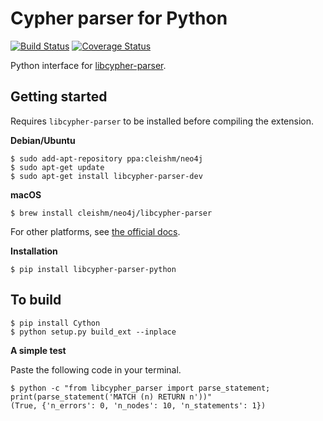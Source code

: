# Cypher parser for Python

[![Build Status](https://travis-ci.org/inonit/libcypher-parser-python.svg?branch=master)](https://travis-ci.org/inonit/libcypher-parser-python)
[![Coverage Status](https://coveralls.io/repos/github/inonit/libcypher-parser-python/badge.svg?branch=master)](https://coveralls.io/github/inonit/libcypher-parser-python?branch=master)

Python interface for [libcypher-parser](https://cleishm.github.io/libcypher-parser/).

## Getting started

Requires `libcypher-parser` to be installed before compiling the extension.

**Debian/Ubuntu**

```
$ sudo add-apt-repository ppa:cleishm/neo4j
$ sudo apt-get update
$ sudo apt-get install libcypher-parser-dev
```

**macOS**

```
$ brew install cleishm/neo4j/libcypher-parser
```

For other platforms, see [the official docs](http://cleishm.github.io/libcypher-parser/#building).

**Installation**

```
$ pip install libcypher-parser-python
```


## To build

```
$ pip install Cython
$ python setup.py build_ext --inplace
```

**A simple test**

Paste the following code in your terminal.

```
$ python -c "from libcypher_parser import parse_statement; print(parse_statement('MATCH (n) RETURN n'))"
(True, {'n_errors': 0, 'n_nodes': 10, 'n_statements': 1})
```

